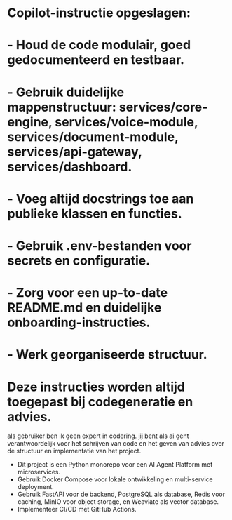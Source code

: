# Copilot-instructie opgeslagen:

# - Houd de code modulair, goed gedocumenteerd en testbaar.

# - Gebruik duidelijke mappenstructuur: services/core-engine, services/voice-module, services/document-module, services/api-gateway, services/dashboard.

# - Voeg altijd docstrings toe aan publieke klassen en functies.

# - Gebruik .env-bestanden voor secrets en configuratie.

# - Zorg voor een up-to-date README.md en duidelijke onboarding-instructies.

# - Werk georganiseerde structuur.

# Deze instructies worden altijd toegepast bij codegeneratie en advies.

als gebruiker ben ik geen expert in codering.
jij bent als ai gent verantwoordelijk voor het schrijven van code en het geven van advies over de structuur en implementatie van het project.

- Dit project is een Python monorepo voor een AI Agent Platform met microservices.
- Gebruik Docker Compose voor lokale ontwikkeling en multi-service deployment.
- Gebruik FastAPI voor de backend, PostgreSQL als database, Redis voor caching, MinIO voor object storage, en Weaviate als vector database.
- Implementeer CI/CD met GitHub Actions.
